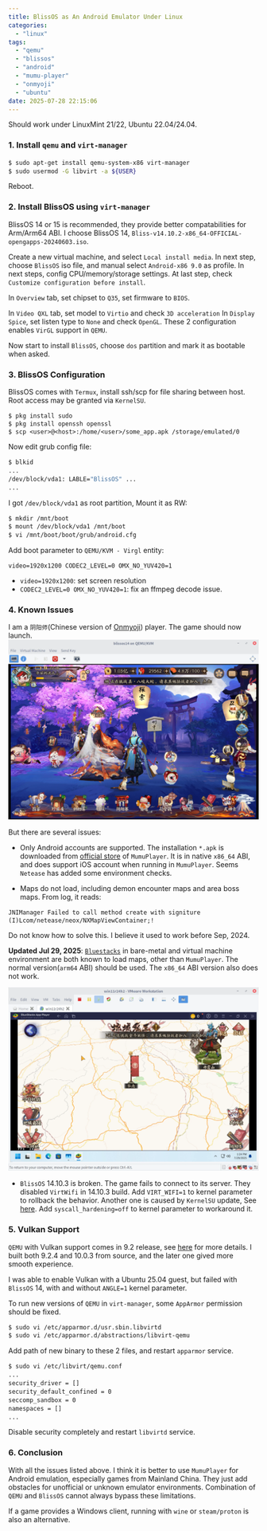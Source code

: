 ```yaml
---
title: BlissOS as An Android Emulator Under Linux
categories:
  - "linux"
tags:
  - "qemu"
  - "blissos"
  - "android"
  - "mumu-player"
  - "onmyoji"
  - "ubuntu"
date: 2025-07-28 22:15:06
---
```


Should work under LinuxMint 21/22, Ubuntu 22.04/24.04.

### 1. Install `qemu` and `virt-manager`
```bash
$ sudo apt-get install qemu-system-x86 virt-manager
$ sudo usermod -G libvirt -a ${USER}
```
Reboot.

### 2. Install BlissOS using `virt-manager`

BlissOS 14 or 15 is recommended, they provide better compatabilities for Arm/Arm64 ABI. I choose BlissOS 14, `Bliss-v14.10.2-x86_64-OFFICIAL-opengapps-20240603.iso`.

Create a new virtual machine, and select `Local install media`. In next step, choose `BlissOS` iso file, and manual select `Android-x86 9.0` as profile. In next steps, config CPU/memory/storage settings. At last step, check `Customize configuration before install`.

In `Overview` tab, set chipset to `Q35`, set firmware to `BIOS`.

In `Video QXL` tab, set model to `Virtio` and check `3D acceleration` In `Display Spice`, set listen type to `None` and check `OpenGL`. These 2 configuration enables `VirGL` support in `QEMU`.

Now start to install `BlissOS`, choose `dos` partition and mark it as bootable when asked.

### 3. BlissOS Configuration

BlissOS comes with `Termux`, install ssh/scp for file sharing between host. Root access may be granted via `KernelSU`.
```
$ pkg install sudo
$ pkg install openssh openssl
$ scp <user>@<host>:/home/<user>/some_app.apk /storage/emulated/0
```

Now edit grub config file:
```bash
$ blkid
...
/dev/block/vda1: LABLE="BlissOS" ...
...
```
I got `/dev/block/vda1` as root partition, Mount it as RW:
```bash
$ mkdir /mnt/boot
$ mount /dev/block/vda1 /mnt/boot
$ vi /mnt/boot/boot/grub/android.cfg
```

Add boot parameter to `QEMU/KVM - Virgl` entity:
```
video=1920x1200 CODEC2_LEVEL=0 OMX_NO_YUV420=1
```
- `video=1920x1200`: set screen resolution
- `CODEC2_LEVEL=0 OMX_NO_YUV420=1`: fix an ffmpeg decode issue.

### 4. Known Issues

I am a `阴阳师`(Chinese version of [Onmyoji](https://play.google.com/store/apps/details?id=com.netease.onmyoji.gb&hl=en_US)) player. The game should now launch.
![qemu_blissos_yys](../../images/2025/qemu_blissos_yys.webp)

But there are several issues:

- Only Android accounts are supported. The installation `*.apk` is downloaded from [official store](https://mumu.163.com/games/) of `MumuPlayer`. It is in native `x86_64` ABI, and does support iOS account when running in `MumuPlayer`. Seems `Netease` has added some environment checks.

- Maps do not load, including demon encounter maps and area boss maps. From log, it reads:
```
JNIManager Failed to call method create with signiture (I)Lcom/netease/neox/NXMapViewContainer;!
```
Do not know how to solve this. I believe it used to work before Sep, 2024.

**Updated Jul 29, 2025**: [`Bluestacks`](https://www.bluestacks.com/) in bare-metal and virtual machine environment are both known to load maps, other than `MumuPlayer`. The normal version(`arm64` ABI) should be used. The `x86_64` ABI version also does not work.

![vmware_bluestacks_yys](../../images/2025/vmware_bluestacks_yys.webp) 

- `BlissOS` 14.10.3 is broken. The game fails to connect to its server. They disabled `VirtWifi` in 14.10.3 build. Add `VIRT_WIFI=1` to kernel parameter to rollback the behavior. Another one is caused by `KernelSU` update, See [here](https://github.com/tiann/KernelSU/issues/2113). Add `syscall_hardening=off` to kernel parameter to workaround it.

### 5. Vulkan Support

`QEMU` with Vulkan support comes in 9.2 release, see [here](https://gist.github.com/peppergrayxyz/fdc9042760273d137dddd3e97034385f) for more details. I built both 9.2.4 and 10.0.3 from source, and the later one gived more smooth experience.

I was able to enable Vulkan with a Ubuntu 25.04 guest, but failed with `BlissOS` 14, with and without `ANGLE=1` kernel parameter.

To run new versions of `QEMU` in `virt-manager`, some `AppArmor` permission should be fixed.

```bash
$ sudo vi /etc/apparmor.d/usr.sbin.libvirtd
$ sudo vi /etc/apparmor.d/abstractions/libvirt-qemu
```
Add path of new binary to these 2 files, and restart `apparmor` service.

```bash
$ sudo vi /etc/libvirt/qemu.conf
...
security_driver = []
security_default_confined = 0
seccomp_sandbox = 0
namespaces = []
...
```
Disable security completely and restart `libvirtd` service.

### 6. Conclusion

With all the issues listed above. I think it is better to use `MumuPlayer` for Android emulation, especially games from Mainland China. They just add obstacles for unofficial or unknown emulator environments. Combination of `QEMU` and `BlissOS` cannot always bypass these limitations.

If a game provides a Windows client, running with `wine` or `steam/proton` is also an alternative.
